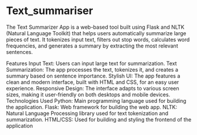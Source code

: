 # Text_summariser
The Text Summarizer App is a web-based tool built using Flask and NLTK (Natural Language Toolkit) that helps users automatically summarize large pieces of text. It tokenizes input text, filters out stop words, calculates word frequencies, and generates a summary by extracting the most relevant sentences.

Features
Input Text: Users can input large text for summarization.
Text Summarization: The app processes the text, tokenizes it, and creates a summary based on sentence importance.
Stylish UI: The app features a clean and modern interface, built with HTML and CSS, for an easy user experience.
Responsive Design: The interface adapts to various screen sizes, making it user-friendly on both desktops and mobile devices.
Technologies Used
Python: Main programming language used for building the application.
Flask: Web framework for building the web app.
NLTK: Natural Language Processing library used for text tokenization and summarization.
HTML/CSS: Used for building and styling the frontend of the application
